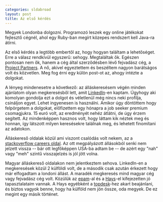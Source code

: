 ```yaml
---
categories: sldabroad
layout: post
title: Az első kérdés
---
```


Megyek Londonba dolgozni. Programozó leszek egy online játékokat fejlesztő cégnél, ahol egy Ruby-ban megírt közepes rendszert kell Java-ra átírni.

Az első kérdés a legtöbb embertől az, hogy hogyan találtam a lehetőséget. Erre a válasz rendkívül egyszerű: sehogy. Megtaláltak ők. Egészen pontosan nem ők, hanem a cég által szerződésben lévő fejvadász cég, a [Project Partners](http://hydrogengroup.force.com/Project_Partners_who_we_are). A nő, akivel egyeztettem és beszéltem nagyon barátságos volt és közvetlen. Meg fog érni egy külön post-ot az, ahogy intézte a dolgokat.

A lényeg mindenesetre a következő: az álláskeresésem végén minden ajánlatom olyan megkeresésből lett, amit [LinkedIn](http://linkedin.com/)-en kaptam. Úgyhogy aki komolyan gondolja ezt a dolgot és véletlenül még nincs neki profilja, csináljon egyet. Lehet ingyenesen is használni. Amikor úgy döntöttem hogy felpörgetem a dolgokat, előfizettem egy hónapra a job seeker premium csomagjukra. 15 euró volt, az eredményét nehéz átlátni, de úgy érzem segített. Az mindenképpen hasznos volt, hogy láttam kik néztek meg és honnan, így látszott milyen keresésekre találnak meg, és lehetett finomítani az adatokon.

Álláskereső oldalak közül ami viszont csalódás volt nekem, az a [stackoverflow careers oldal](http://careers.stackoverflow.com/). Az ott megpályázott állásokból senki nem jelzett vissza -- bár ott legfőképpen USA-ba adtam be -- de azért egy "nah" vagy "meh" szintű visszajelzés is jól jött volna.

Magyar álláskereső oldalakon nem jelentkeztem sehova. LinkedIn-en a megkeresések közül 2 külföldi volt, de a második csak azután érkezett hogy már elfogadtam a londoni állást. A maradék megkeresés mind magyar cég vagy fejvadász cég volt. Közülük az [epam](http://www.epam.com/company/offices-worldwide/hungary.html)-al és a [Hays](http://www.hays.hu/index.htm)-el kifejezetten jó tapasztalataim vannak.&nbsp;A Hays egyébként a&nbsp;[topdesk](http://www.topdesk.hu/)-hez akart beajánlani, és biztos vagyok benne, hogy ha külföld nem jön össze, oda megyek. De ez megint egy másik történet.
